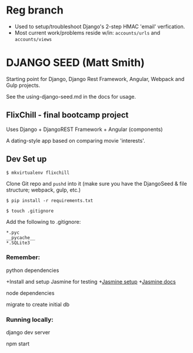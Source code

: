 # Reg branch
+ Used to setup/troubleshoot Django's 2-step HMAC 'email' verfication.
+ Most current work/problems reside w/in: `accounts/urls` and `accounts/views`

# DJANGO SEED (Matt Smith)

Starting point for Django, Django Rest Framework, Angular, Webpack and Gulp projects.

See the using-django-seed.md in the docs for usage.

## FlixChill - final bootcamp project

Uses Django + DjangoREST Framework + Angular (components)

A dating-style app based on comparing movie 'interests'.

## Dev Set up

`$ mkvirtualenv flixchill`

Clone Git repo and `pushd` into it (make sure you have the DjangoSeed & file structure; webpack, gulp, etc.)

`$ pip install -r requirements.txt`

`$ touch .gitignore`

Add the following to .gitignore:

    *.pyc
    __pycache__
    *.SQLite3

### Remember:
python dependencies

+Install and setup Jasmine for testing
+[Jasmine setup](https://github.com/jasmine/jasmine-py)
+[Jasmine docs](https://jasmine.github.io/)

node dependencies

migrate to create initial db

### Running locally:

django dev server

npm start